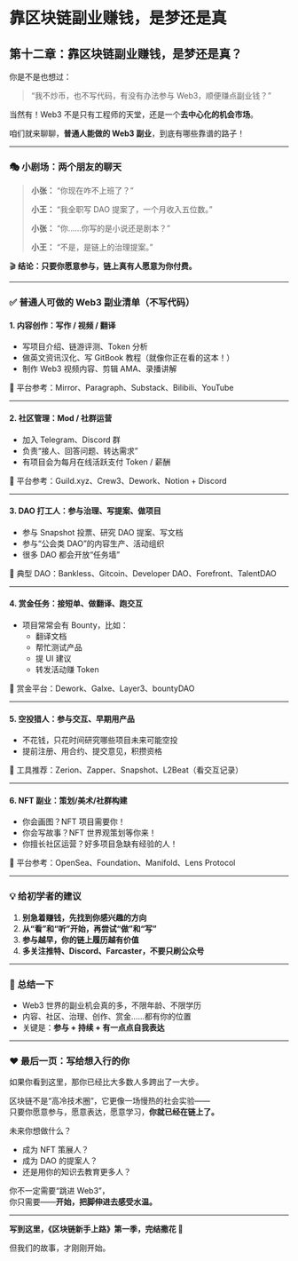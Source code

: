 # 靠区块链副业赚钱，是梦还是真

## 第十二章：靠区块链副业赚钱，是梦还是真？

你是不是也想过：

> “我不炒币，也不写代码，有没有办法参与 Web3，顺便赚点副业钱？”

当然有！Web3 不是只有工程师的天堂，还是一个**去中心化的机会市场**。

咱们就来聊聊，**普通人能做的 Web3 副业**，到底有哪些靠谱的路子！

***

### 🎭 小剧场：两个朋友的聊天

> **小张：** “你现在咋不上班了？”
>
> **小王：** “我全职写 DAO 提案了，一个月收入五位数。”
>
> **小张：** “你……你写的是小说还是剧本？”
>
> **小王：** “不是，是链上的治理提案。”

🎬 **结论：只要你愿意参与，链上真有人愿意为你付费。**

***

### ✅ 普通人可做的 Web3 副业清单（不写代码）

#### 1. **内容创作：写作 / 视频 / 翻译**

* 写项目介绍、链游评测、Token 分析
* 做英文资讯汉化、写 GitBook 教程（就像你正在看的这本！）
* 制作 Web3 视频内容、剪辑 AMA、录播讲解

📌 平台参考：Mirror、Paragraph、Substack、Bilibili、YouTube

***

#### 2. **社区管理：Mod / 社群运营**

* 加入 Telegram、Discord 群
* 负责“接人、回答问题、转达需求”
* 有项目会为每月在线活跃支付 Token / 薪酬

📌 平台参考：Guild.xyz、Crew3、Dework、Notion + Discord

***

#### 3. **DAO 打工人：参与治理、写提案、做项目**

* 参与 Snapshot 投票、研究 DAO 提案、写文档
* 参与“公会类 DAO”的内容生产、活动组织
* 很多 DAO 都会开放“任务墙”

📌 典型 DAO：Bankless、Gitcoin、Developer DAO、Forefront、TalentDAO

***

#### 4. **赏金任务：接短单、做翻译、跑交互**

* 项目常常会有 Bounty，比如：
  * 翻译文档
  * 帮忙测试产品
  * 提 UI 建议
  * 转发活动赚 Token

📌 赏金平台：Dework、Galxe、Layer3、bountyDAO

***

#### 5. **空投猎人：参与交互、早期用产品**

* 不花钱，只花时间研究哪些项目未来可能空投
* 提前注册、用合约、提交意见，积攒资格

📌 工具推荐：Zerion、Zapper、Snapshot、L2Beat（看交互记录）

***

#### 6. **NFT 副业：策划/美术/社群构建**

* 你会画图？NFT 项目需要你！
* 你会写故事？NFT 世界观策划等你来！
* 你擅长社区运营？好多项目急缺有经验的人！

📌 平台参考：OpenSea、Foundation、Manifold、Lens Protocol

***

### 💡 给初学者的建议

1. **别急着赚钱，先找到你感兴趣的方向**
2. **从“看”和“听”开始，再尝试“做”和“写”**
3. **参与越早，你的链上履历越有价值**
4. **多关注推特、Discord、Farcaster，不要只刷公众号**

***

### 🎯 总结一下

* Web3 世界的副业机会真的多，不限年龄、不限学历
* 内容、社区、治理、创作、赏金……都有你的位置
* 关键是：**参与 + 持续 + 有一点点自我表达**

***

### ❤️ 最后一页：写给想入行的你

如果你看到这里，那你已经比大多数人多跨出了一大步。

区块链不是“高冷技术圈”，它更像一场慢热的社会实验——\
只要你愿意参与，愿意表达，愿意学习，**你就已经在链上了。**

未来你想做什么？

* 成为 NFT 策展人？
* 成为 DAO 的提案人？
* 还是用你的知识去教育更多人？

你不一定需要“跳进 Web3”，\
你只需要——**开始，把脚伸进去感受水温。**

***

**写到这里，《区块链新手上路》第一季，完结撒花 🎉**

但我们的故事，才刚刚开始。
